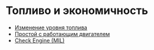 # Топливо и экономичность

- [Изменение уровня топлива](./page-ecbb5cf2-554f-4cb6-a27c-be474df6c8af/page-6f12de89-d012-447c-8734-e9a8f8cc7915.md)
- [Простой с работающим двигателем](./page-3dab9492-5c1a-4198-ba8d-6a32715fdc6c/page-b4e2ba20-25c9-477b-afbd-e16005d52711.md)
- [Check Engine (MIL)](./page-be4b17c9-8863-4803-a0ff-7a6d6e8577cb/check-engine-mil.md)